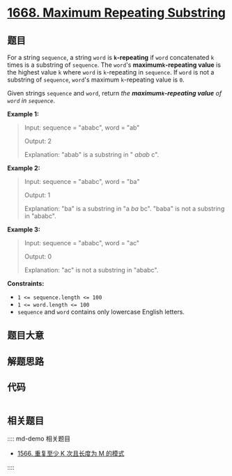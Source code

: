 # [1668. Maximum Repeating Substring](https://leetcode.com/problems/maximum-repeating-substring)

## 题目

For a string `sequence`, a string `word` is **`k`-repeating** if `word`
concatenated `k` times is a substring of `sequence`. The `word`'s
**maximum`k`-repeating value** is the highest value `k` where `word` is
`k`-repeating in `sequence`. If `word` is not a substring of `sequence`,
`word`'s maximum `k`-repeating value is `0`.

Given strings `sequence` and `word`, return _the **maximum`k`-repeating
value** of `word` in `sequence`_.



**Example 1:**

> Input: sequence = "ababc", word = "ab"
> 
> Output: 2
> 
> Explanation: "abab" is a substring in " _abab_ c".

**Example 2:**

> Input: sequence = "ababc", word = "ba"
> 
> Output: 1
> 
> Explanation: "ba" is a substring in "a _ba_ bc". "baba" is not a substring in "ababc".

**Example 3:**

> Input: sequence = "ababc", word = "ac"
> 
> Output: 0
> 
> Explanation: "ac" is not a substring in "ababc". 

**Constraints:**

  * `1 <= sequence.length <= 100`
  * `1 <= word.length <= 100`
  * `sequence` and `word` contains only lowercase English letters.


## 题目大意

## 解题思路

## 代码

```javascript

```

## 相关题目

:::: md-demo 相关题目
- [1566. 重复至少 K 次且长度为 M 的模式](https://leetcode.com/problems/detect-pattern-of-length-m-repeated-k-or-more-times)

::::
